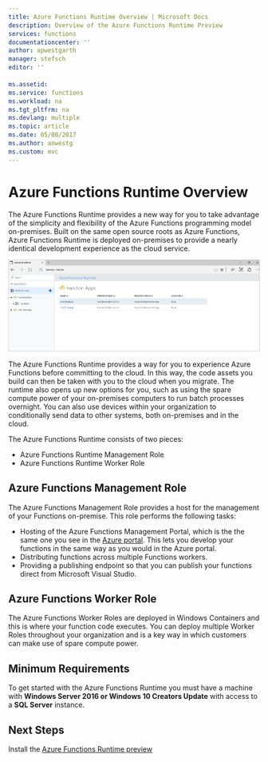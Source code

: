 ```yaml
---
title: Azure Functions Runtime Overview | Microsoft Docs
description: Overview of the Azure Functions Runtime Preview
services: functions
documentationcenter: ''
author: apwestgarth
manager: stefsch
editor: ''

ms.assetid:
ms.service: functions
ms.workload: na
ms.tgt_pltfrm: na
ms.devlang: multiple
ms.topic: article
ms.date: 05/08/2017
ms.author: anwestg
ms.custom: mvc
---
```


# Azure Functions Runtime Overview

The Azure Functions Runtime provides a new way for you to take advantage of the simplicity and flexibility of the Azure Functions programming model on-premises. Built on the same open source roots as Azure Functions, Azure Functions Runtime is deployed on-premises to provide a nearly identical development experience as the cloud service.

![Azure Functions Runtime Preview Portal][1]

The Azure Functions Runtime provides a way for you to experience Azure Functions before committing to the cloud. In this way, the code assets you build can then be taken with you to the cloud when you migrate.  The runtime also opens up new options for you, such as using the spare compute power of your on-premises computers to run batch processes overnight. You can also use devices within your organization to conditionally send data to other systems, both on-premises and in the cloud.

The Azure Functions Runtime consists of two pieces:
* Azure Functions Runtime Management Role
* Azure Functions Runtime Worker Role

## Azure Functions Management Role

The Azure Functions Management Role provides a host for the management of your Functions on-premise. This role performs the following tasks:

* Hosting of the Azure Functions Management Portal, which is the the same one you see in the [Azure portal](https://portal.azure.com). This lets you develop your functions in the same way as you would in the Azure portal.
* Distributing functions across multiple Functions workers.
* Providing a publishing endpoint so that you can publish your functions direct from Microsoft Visual Studio.

## Azure Functions Worker Role

The Azure Functions Worker Roles are deployed in Windows Containers and this is where your function code executes.  You can deploy multiple Worker Roles throughout your organization and is a key way in which customers can make use of spare compute power.

## Minimum Requirements

To get started with the Azure Functions Runtime you must have a machine with **Windows Server 2016 or Windows 10 Creators Update** with access to a **SQL Server** instance.

## Next Steps

Install the [Azure Functions Runtime preview](https://aka.ms/azafr)

<!--Image references-->
[1]: ./media/functions-runtime-overview/AzureFunctionsRuntime_Portal.png
